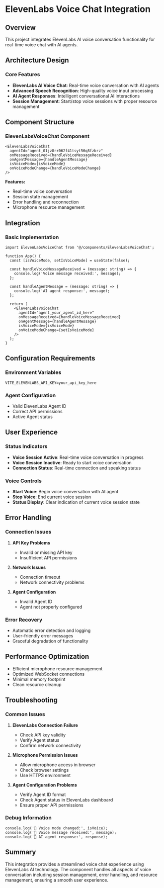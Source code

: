 # ElevenLabs Voice Chat Integration

## Overview

This project integrates ElevenLabs AI voice conversation functionality for real-time voice chat with AI agents.

## Architecture Design

### Core Features

- **ElevenLabs AI Voice Chat**: Real-time voice conversation with AI agents
- **Advanced Speech Recognition**: High-quality voice input processing
- **AI Agent Responses**: Intelligent conversational AI interactions
- **Session Management**: Start/stop voice sessions with proper resource management

## Component Structure

### ElevenLabsVoiceChat Component

```tsx
<ElevenLabsVoiceChat
  agentId="agent_01jz8rr062f41tsyt56q8fzbrz"
  onMessageReceived={handleVoiceMessageReceived}
  onAgentMessage={handleAgentMessage}
  isVoiceMode={isVoiceMode}
  onVoiceModeChange={handleVoiceModeChange}
/>
```

**Features:**
- Real-time voice conversation
- Session state management
- Error handling and reconnection
- Microphone resource management

## Integration

### Basic Implementation

```tsx
import ElevenLabsVoiceChat from '@/components/ElevenLabsVoiceChat';

function App() {
  const [isVoiceMode, setIsVoiceMode] = useState(false);

  const handleVoiceMessageReceived = (message: string) => {
    console.log('Voice message received:', message);
  };

  const handleAgentMessage = (message: string) => {
    console.log('AI agent response:', message);
  };

  return (
    <ElevenLabsVoiceChat
      agentId="agent_your_agent_id_here"
      onMessageReceived={handleVoiceMessageReceived}
      onAgentMessage={handleAgentMessage}
      isVoiceMode={isVoiceMode}
      onVoiceModeChange={setIsVoiceMode}
    />
  );
}
```

## Configuration Requirements

### Environment Variables

```env
VITE_ELEVENLABS_API_KEY=your_api_key_here
```

### Agent Configuration

- Valid ElevenLabs Agent ID
- Correct API permissions
- Active Agent status

## User Experience

### Status Indicators

- **Voice Session Active**: Real-time voice conversation in progress
- **Voice Session Inactive**: Ready to start voice conversation
- **Connection Status**: Real-time connection and speaking status

### Voice Controls

- **Start Voice**: Begin voice conversation with AI agent
- **Stop Voice**: End current voice session
- **Status Display**: Clear indication of current voice session state

## Error Handling

### Connection Issues

1. **API Key Problems**
   - Invalid or missing API key
   - Insufficient API permissions

2. **Network Issues**
   - Connection timeout
   - Network connectivity problems

3. **Agent Configuration**
   - Invalid Agent ID
   - Agent not properly configured

### Error Recovery

- Automatic error detection and logging
- User-friendly error messages
- Graceful degradation of functionality

## Performance Optimization

- Efficient microphone resource management
- Optimized WebSocket connections
- Minimal memory footprint
- Clean resource cleanup

## Troubleshooting

### Common Issues

1. **ElevenLabs Connection Failure**
   - Check API key validity
   - Verify Agent status
   - Confirm network connectivity

2. **Microphone Permission Issues**
   - Allow microphone access in browser
   - Check browser settings
   - Use HTTPS environment

3. **Agent Configuration Problems**
   - Verify Agent ID format
   - Check Agent status in ElevenLabs dashboard
   - Ensure proper API permissions

### Debug Information

```tsx
console.log('🎤 Voice mode changed:', isVoice);
console.log('📨 Voice message received:', message);
console.log('🤖 AI agent response:', response);
```

## Summary

This integration provides a streamlined voice chat experience using ElevenLabs AI technology. The component handles all aspects of voice conversation including session management, error handling, and resource management, ensuring a smooth user experience. 